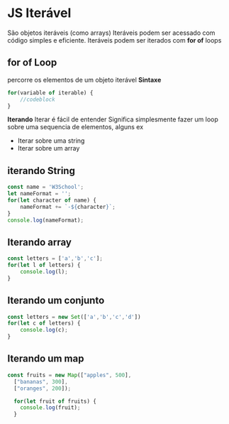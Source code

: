 # JS Iterável
São objetos iteráveis (como arrays)
Iteráveis podem ser acessado com código simples e eficiente.
Iteráveis podem ser iterados com  **for of** loops

## for of Loop
percorre os elementos de um objeto iterável
**Sintaxe**
~~~ javascript
for(variable of iterable) {
    //codeblock
}
~~~

**Iterando**
Iterar é fácil de entender
Significa simplesmente fazer um loop sobre uma sequencia de elementos, alguns ex
- Iterar sobre uma string
- Iterar sobre um array

## iterando String

~~~ javascript
const name = 'W3School';
let nameFormat = '';
for(let character of name) {
    nameFormat += `-${character}`;
}
console.log(nameFormat);
~~~

## Iterando array

~~~ javascript
const letters = ['a','b','c'];
for(let l of letters) {
    console.log(l);
}
~~~

## Iterando um conjunto
~~~ javascript
const letters = new Set(['a','b','c','d'])
for(let c of letters) {
    console.log(c);
}
~~~

## Iterando um map

~~~ javascript
const fruits = new Map(["apples", 500],
  ["bananas", 300],
  ["oranges", 200]);

  for(let fruit of fruits) {
    console.log(fruit);
  }
~~~